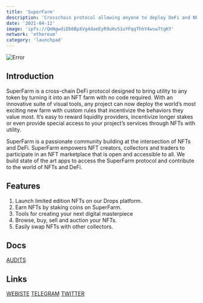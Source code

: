 ```yaml
---
title: 'SuperFarm'
description: 'Crosschain protocol allowing anyone to deploy DeFi and NFT farms with no code required.'
date: '2021-04-12'
image: 'ipfs://QmNgwdiDb8BpXVg4daeEyR9uHv51uYFqqThhY4wsw7tgKY'
network: 'ethereum'
category: 'launchpad'
---
```


![Error](ipfs://QmcibUGuFfGDgEw1tTENGmxzCu82P778iAeZgL4Zx23uq5)

## Introduction

SuperFarm is a cross-chain DeFi protocol designed to bring utility to any token by turning it into an NFT farm with no code required. With an innovative suite of visual tools, any project can now deploy the world’s most exciting new farm with custom rules that incentivize the behaviors they value most. It’s easy to reward liquidity providers, incentivize longer stakes or even provide special access to your project’s services through NFTs with utility.

SuperFarm is a passionate community building at the intersection of NFTs and DeFi. SuperFarm empowers NFT creators, collectors and traders to participate in an NFT marketplace that is open and accessible to all. We build state of the art apps to access the SuperFarm protocol and contribute to the world of NFTs and DeFi.

## Features
1. Launch limited edition NFTs on our Drops platform.
2. Earn NFTs by staking coins on SuperFarm.
3. Tools for creating your next digital masterpiece
4. Browse, buy, sell and auction your NFTs.
5. Easily swap NFTs with other collectors.



## Docs

[AUDITS](ipfs://QmVTM4sUKLtv3w1DjBRyQjW56x5UwSg66MxLV152w9Kmdj)

## Links

[WEBISTE](https://superfarm.com/#/)
[TELEGRAM](https://t.me/SuperFarmANN)
[TWITTER](https://twitter.com/SuperFarmDao)